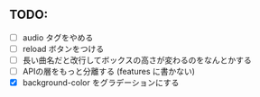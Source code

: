 ## TODO: 
- [ ] audio タグをやめる
- [ ] reload ボタンをつける
- [ ] 長い曲名だと改行してボックスの高さが変わるのをなんとかする
- [ ] APIの層をもっと分離する (features に書かない)
- [x] background-color をグラデーションにする
